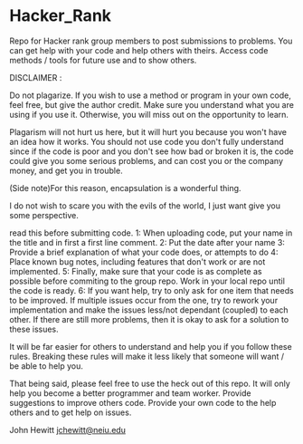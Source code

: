 # Hacker_Rank
Repo for Hacker rank group members to post submissions to problems. You can get help with your code and help others with theirs. Access code methods / tools for future use and to show others. 

DISCLAIMER :

  Do not plagarize. If you wish to use a method or program in your own code, feel free, but give the author credit. Make sure you understand what you are using if you use it. Otherwise, you will miss out on the opportunity to learn. 
  
  Plagarism will not hurt us here, but it will hurt you because you won't have an idea how it works. You should not use code you don't fully understand since if the code is poor and you don't see how bad or broken it is, the code could give you some serious problems, and can cost you or the company money, and get you in trouble. 
  
  (Side note)For this reason, encapsulation is a wonderful thing.
  
  I do not wish to scare you with the evils of the world, I just want give you some perspective.

read this before submitting code.
1: When uploading code, put your name in the title and in first a first line comment.
2: Put the date after your name
3: Provide a brief explanation of what your code does, or attempts to do
4: Place known bug notes, including features that don't work or are not implemented.
5: Finally, make sure that your code is as complete as possible before commiting to the group repo. Work in your local repo until the code is ready. 
6: If you want help, try to only ask for one item that needs to be improved. If multiple issues occur from the one, try to rework your implementation and make the issues less/not dependant (coupled) to each other. If there are still more problems, then it is okay to ask for a solution to these issues.

It will be far easier for others to understand and help you if you follow these rules. Breaking these rules will make it less likely that someone will want / be able to help you.

That being said, please feel free to use the heck out of this repo. It will only help you become a better programmer and team worker. Provide suggestions to improve others code. Provide your own code to the help others and to get help on issues.

John Hewitt jchewitt@neiu.edu

